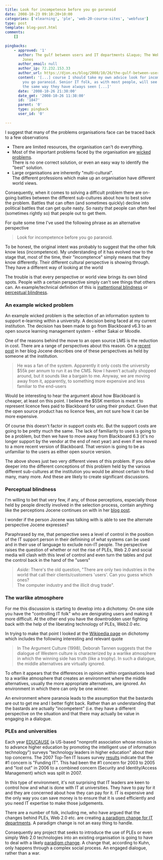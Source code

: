 ```yaml
---
title: Look for incompetence before you go paranoid
date: 2008-10-23 09:10:20+10:00
categories: ['elearning', 'ple', 'web-20-course-sites', 'webfuse']
type: post
template: blog-post.html
comments:
    []
    
pingbacks:
    - approved: '1'
      author: The gulf between users and IT departments &laquo; The Weblog of (a) David
        Jones
      author_email: null
      author_ip: 72.232.153.33
      author_url: https://djon.es/blog/2008/10/26/the-gulf-between-users-and-it-departments/
      content: '[...] course I should take my own advice look for incompetence before
        you go paranoid. Senior IT folk, as with most people, will see the problem in
        the same way they have always seen [...]'
      date: '2008-10-26 21:38:00'
      date_gmt: '2008-10-26 11:38:00'
      id: '1847'
      parent: '0'
      type: pingback
      user_id: '0'
    
---
```

I suggest that many of the problems organisations face can be traced back to a few observations

- There are limited resources, the organisation can't do everything.
- Most of the important problems faced by the organisation are [wicked problems](http://en.wikipedia.org/wiki/Wicked_problems).  
    There is no one correct solution, or even an easy way to identify the "best" solution.
- Large organisations are inherently "multi-cultural".  
    The different professions which make up an organisation have different world views.

Consequently, when it comes to solving a difficult problem there are on-going battles between the different sub-cultures about how to best solve the problem. Battles that can often (and sometimes quickly) decline into political battles that can get quite nasty. So nasty that people can often feel (sometimes rightly so) that people out to get them.

For quite some time I've used the following phrase as an alternative perspective

> Look for incompetence before you go paranoid.

To be honest, the original intent was probably to suggest that the other folk know less (incompetence). My understanding of it has evolved now to the stage that, most of the time, their "incomptence" simply means that they know differently. Their different cultural perspective is showing through. They have a different way of looking at the world

The trouble is that every perspective or world view brings its own blind spots. People with a certain perspective simply can't see things that others can. An example/technical definition of this is [inattentional blindness](http://vids.myspace.com/index.cfm?fuseaction=vids.individual&videoid=43809287) or [perceptual blindness](http://en.wikipedia.org/wiki/Inattentional_blindness).

### An example wicked problem

An example wicked problem is the selection of an information system to support e-learning within a university. A decision being faced at my current institution. The decision has been made to go from Blackboard v6.3 to an open source learning management system - either Sakai or Moodle.

One of the reasons behind the move to an open source LMS is the reduction in cost. There are a range of perspectives about this reason. On a [recent post](http://jocene.edublogs.org/2008/10/21/out-offor-control/) in her blog Jocene describes one of these perspectives as held by someone at the institution.

> He was a fan of the system. Apparently it only costs the university $55k per annum to run it as the CMS. Now I haven’t actually shopped around, but it sounds like a bargain to me. Anyway, we are moving away from it, apparently, to something more expensive and less familiar to the end-users

Would be interesting to hear the argument about how Blackboard is cheaper, at least on this point. I believe the $55K mention is meant to represent licence fees paid to Blackboard for using their product. Given that the open source product has no licence fees, am not sure how it can be more expensive.

Of course this doesn't factor in support costs etc. But the support costs are going to be pretty much the same. The lack of familiarity to uses is going to be a problem, but then we have to move away from Blackboard 6.3 (it's no longer support by the vendor at the end of next year) and even if we moved to a more recent version of Blackboard. That version is going to be as unfamiliar to the users as either open source version.

The above shows just two very different views of this problem. If you delve deeper into the different conceptions of this problem held by the various different sub-cultures at the institution you would be almost certain to find many, many more. And these are likely to create significant discussions.

### Perceptual blindness

I'm willing to bet that very few, if any, of those perceptions, especially those held by people directly involved in the selection process, contain anything like the perceptions Jocene continues on with in her [blog post](http://jocene.edublogs.org/2008/10/21/out-offor-control/).

I wonder if the person Jocene was talking with is able to see the alternate perspective Jocene expresses?

Paraphrased by me, that perspective sees a level of control in the position of the IT support person in their definining of what systems can be used and in their use of language to exclude non-IT people. The perspective raises the question of whether or not the rise of PLEs, Web 2.0 and social media will clash with this level of control and even turn the tables and put the control back in the hand of the "users"

> _Aside:_ There's the old question, "There are only two industries in the world that call their clients/customers 'users'. Can you guess which ones?  
> The computer industry and the illicit drug trade".

### The warlike atmosphere

For me this discussion is starting to develop into a dichotomy. On one side you have the "controlling IT folk" who are denigrating users and making it more difficult. At the other end you have the downtrodden user fighting back with the help of the liberating technology of PLEs, Web2.0 etc.

In trying to make that point I looked at the [Wikipedia page](http://en.wikipedia.org/wiki/Dichotomy) on dichotomy which includes the following interesting and relevant quote

> In The Argument Culture (1998), Deborah Tannen suggests that the dialogue of Western culture is characterized by a warlike atmosphere in which the winning side has truth (like a trophy). In such a dialogue, the middle alternatives are virtually ignored.

To often it appears that the differences in opinion within organisations lead to a warlike atmosphere that creates an environment where the middle alternatives, usually the more appropriate alternatives, are ignored. An environment in which there can only be one winner.

An environment where paranoia leads to the assumption that the bastards are out to get me and I better fight back. Rather than an understanding that the bastards are actually "incompetent" (i.e. they have a different perspective on the situation and that there may actually be value in engaging in a dialogue.

### PLEs and universities

Each year [EDUCAUSE](http://www.educause.edu/) (a US-based "nonprofit association whose mission is to advance higher education by promoting the intelligent use of information technology") surveys "technology leaders in higher education" about their top concerns. The 2007 Top-Ten IT Issues survey [results](http://connect.educause.edu/Library/EDUCAUSE+Review/TopTenITIssues2007/40702?time=1224716130) indicate that the #1 concern is "Funding IT". This had been the #1 concern for 2003 to 2005 and "lost out" in 2006 to a combined concern (Security and Identity/Access Management) which was split in 2007.

In this type of environment, it's not surprising that IT leaders are keen to control how and what is done with IT at universities. They have to pay for it and they are concerned about how they can pay for it. IT is expensive and the only way you can save money is to ensure that it is used efficiently and you need IT expertise to make those judgements.

There are a number of folk, including me, who have argued that the changes behind PLEs, Web 2.0 etc. are creating [a paradigm change for IT departments](/blog2/2008/03/15/from-scarcity-to-over-abundance-paradigm-change-for-it-departments-and-others/). A paradigm change is not an easy thing to handle.

Consequently any project that seeks to introduce the use of PLEs or even simply Web 2.0 technologies into an existing organisation is going to have to deal with a likely [paradigm change](http://en.wikipedia.org/wiki/Paradigm_change). A change that, according to Kuhn, only happens through a complex social process. An engaged dialogue, rather than a war.